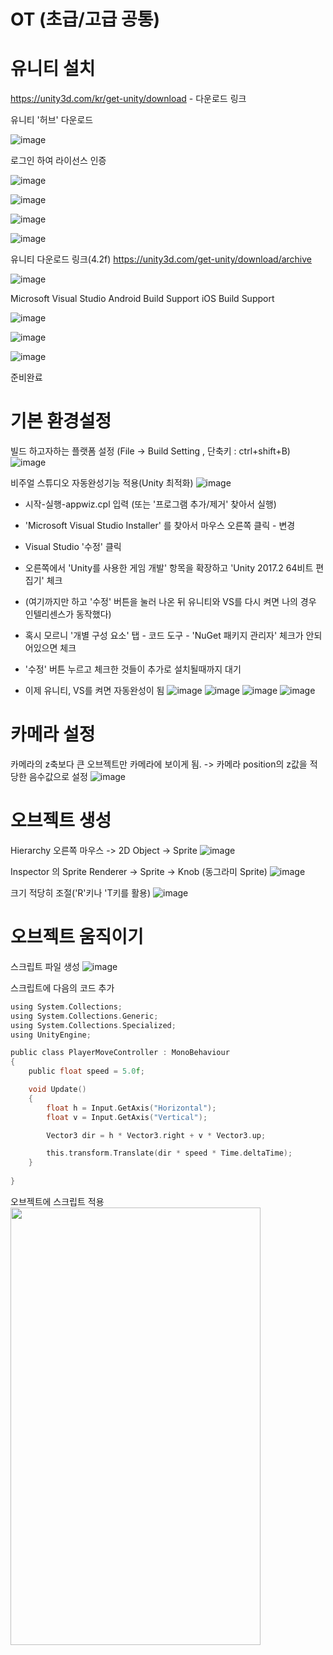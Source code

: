 # OT (초급/고급 공통)

# 유니티 설치


https://unity3d.com/kr/get-unity/download - 다운로드 링크

유니티 '허브' 다운로드

![image](https://user-images.githubusercontent.com/48755297/87240425-7bb55600-c454-11ea-8766-09502f5a6b8f.png)

로그인 하여 라이선스 인증

![image](https://user-images.githubusercontent.com/48755297/87240459-c3d47880-c454-11ea-85ff-fd28facd924f.png)


![image](https://user-images.githubusercontent.com/48755297/87240472-d51d8500-c454-11ea-8a80-05d40bf22a27.png)


![image](https://user-images.githubusercontent.com/48755297/87240489-fbdbbb80-c454-11ea-9c93-a0cf6107d876.png)


![image](https://user-images.githubusercontent.com/48755297/87240547-5b39cb80-c455-11ea-9ac9-d72ae0ace056.png)

유니티 다운로드 링크(4.2f)
https://unity3d.com/get-unity/download/archive

![image](https://user-images.githubusercontent.com/48755297/87240576-95a36880-c455-11ea-86e9-14b4ffb5da37.png)

Microsoft Visual Studio
Android Build Support
iOS Build Support

![image](https://user-images.githubusercontent.com/48755297/87242658-bf668a80-c469-11ea-993e-a9033999da2a.png)

![image](https://user-images.githubusercontent.com/48755297/87242707-094f7080-c46a-11ea-8d0b-3a5e3058b757.png)

![image](https://user-images.githubusercontent.com/48755297/87242744-69461700-c46a-11ea-977e-a993290f32f7.png)

준비완료



# 기본 환경설정
빌드 하고자하는 플랫폼 설정 (File -> Build Setting , 단축키 : ctrl+shift+B)
![image](https://user-images.githubusercontent.com/48755297/87275590-67875c80-c519-11ea-8b39-d01094a81c82.png)

비주얼 스튜디오 자동완성기능 적용(Unity 최적화)
![image](https://user-images.githubusercontent.com/48755297/87275959-3fe4c400-c51a-11ea-9726-3a236a15e280.png)

* 시작-실행-appwiz.cpl 입력 (또는 '프로그램 추가/제거' 찾아서 실행)

* 'Microsoft Visual Studio Installer' 를 찾아서 마우스 오른쪽 클릭 - 변경

* Visual Studio '수정' 클릭

* 오른쪽에서 'Unity를 사용한 게임 개발' 항목을 확장하고 'Unity 2017.2 64비트 편집기' 체크

* (여기까지만 하고 '수정' 버튼을 눌러 나온 뒤 유니티와 VS를 다시 켜면 나의 경우 인텔리센스가 동작했다)

* 혹시 모르니 '개별 구성 요소' 탭 - 코드 도구 - 'NuGet 패키지 관리자' 체크가 안되어있으면 체크

* '수정' 버튼 누르고 체크한 것들이 추가로 설치될때까지 대기

* 이제 유니티, VS를 켜면 자동완성이 됨
![image](https://user-images.githubusercontent.com/48755297/87276067-89cdaa00-c51a-11ea-8898-e86a320cfe07.png)
![image](https://user-images.githubusercontent.com/48755297/87276091-93efa880-c51a-11ea-9b4b-1615e8a6cda3.png)
![image](https://user-images.githubusercontent.com/48755297/87276100-98b45c80-c51a-11ea-919d-0890c0d707d7.png)
![image](https://user-images.githubusercontent.com/48755297/87276102-9b16b680-c51a-11ea-8a6c-e9e241c9a2ad.png)

# 카메라 설정

카메라의 z축보다 큰 오브젝트만 카메라에 보이게 됨. -> 카메라 position의 z값을 적당한 음수값으로 설정
![image](https://user-images.githubusercontent.com/48755297/87275448-0bbcd380-c519-11ea-9f0b-9cadb5b1fad6.png)


# 오브젝트 생성

Hierarchy 오른쪽 마우스 -> 2D Object -> Sprite
![image](https://user-images.githubusercontent.com/48755297/87274300-64d73800-c516-11ea-9043-d657388c68d1.png)

Inspector 의 Sprite Renderer -> Sprite -> Knob (동그라미 Sprite)
![image](https://user-images.githubusercontent.com/48755297/87274388-9b14b780-c516-11ea-878d-859c6aebe019.png)

크기 적당히 조절('R'키나 'T키를 활용)
![image](https://user-images.githubusercontent.com/48755297/87274483-d1eacd80-c516-11ea-819c-56299191e833.png)


# 오브젝트 움직이기

스크립트 파일 생성
![image](https://user-images.githubusercontent.com/48755297/87275127-79b4cb00-c518-11ea-8b92-f221386ddc2b.png)


스크립트에 다음의 코드 추가
``` c
using System.Collections;
using System.Collections.Generic;
using System.Collections.Specialized;
using UnityEngine;

public class PlayerMoveController : MonoBehaviour
{
    public float speed = 5.0f;

    void Update()
    {
        float h = Input.GetAxis("Horizontal");
        float v = Input.GetAxis("Vertical");

        Vector3 dir = h * Vector3.right + v * Vector3.up;

        this.transform.Translate(dir * speed * Time.deltaTime);
    }
    
}
```


오브젝트에 스크립트 적용
<img src = "https://user-images.githubusercontent.com/48755297/87275331-d1533680-c518-11ea-851f-11e27a7d5986.png" width=400px, height = 700>
